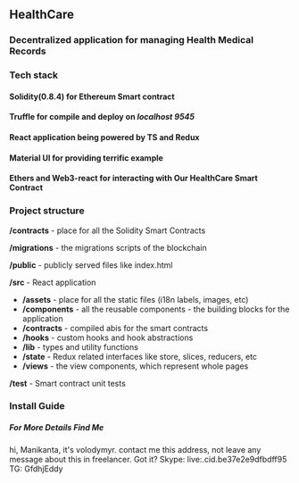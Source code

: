 ## HealthCare
### Decentralized application for managing Health Medical Records

### Tech stack

#### Solidity(0.8.4) for Ethereum Smart contract
#### Truffle for compile and deploy on *localhost 9545*
#### React application being powered by TS and Redux
#### Material UI for providing terrific example
#### Ethers and Web3-react for interacting with Our HealthCare Smart Contract

### Project structure

**/contracts** - place for all the Solidity Smart Contracts

**/migrations** - the migrations scripts of the blockchain

**/public** - publicly served files like index.html

**/src** - React application
 - **/assets** - place for all the static files (i18n labels, images, etc)
 - **/components** - all the reusable components - the building blocks for the application
 - **/contracts** - compiled abis for the smart contracts 
 - **/hooks** - custom hooks and hook abstractions
 - **/lib** - types and utility functions
 - **/state** - Redux related interfaces like store, slices, reducers, etc
 - **/views** - the view components, which represent whole pages

**/test** - Smart contract unit tests

### Install Guide
##### For More Details Find Me 
hi, Manikanta, it's volodymyr. contact me this address, not leave any message about this in freelancer. Got it?
Skype: live:.cid.be37e2e9dfbdff95   TG: GfdhjEddy




